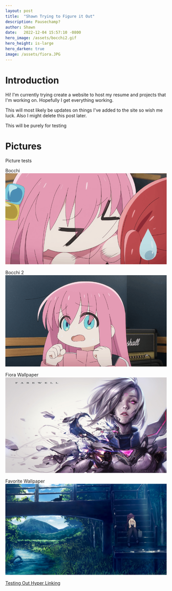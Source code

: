 ```yaml
---
layout: post
title:  "Shawn Trying to Figure it Out"
description: Pausechamp?
author: Shawn
date:   2022-12-04 15:57:10 -0800
hero_image: /assets/bocchi2.gif
hero_height: is-large
hero_darken: true
image: /assets/fiora.JPG
---
```


# Introduction
Hi! I'm currently trying create a website to host my resume and projects that I'm working on. Hopefully I get everything working.

This will most likely be updates on things I've added to the site so wish me luck. Also I might delete this post later.

This will be purely for testing

# Pictures
Picture tests

Bocchi
<img alt="Bocchi Head Shake" class="process" src="/assets/bocchi.gif">

Bocchi 2
<img alt="Bocchi Head Shake 2" class="process" src="/assets/bocchi2.gif">

Fiora Wallpaper
<img alt="Project Fiora" class="process" src="/assets/fiora.JPG">

Favorite Wallpaper
<img alt="Wallpaper" class="process" src="/assets/Senjougahara.jpg">

[Testing Out Hyper Linking](https://www.youtube.com/watch?v=xOeb7StJlRc)
